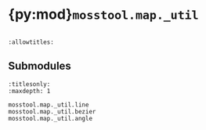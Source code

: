 # {py:mod}`mosstool.map._util`

```{py:module} mosstool.map._util
```

```{autodoc2-docstring} mosstool.map._util
:allowtitles:
```

## Submodules

```{toctree}
:titlesonly:
:maxdepth: 1

mosstool.map._util.line
mosstool.map._util.bezier
mosstool.map._util.angle
```

